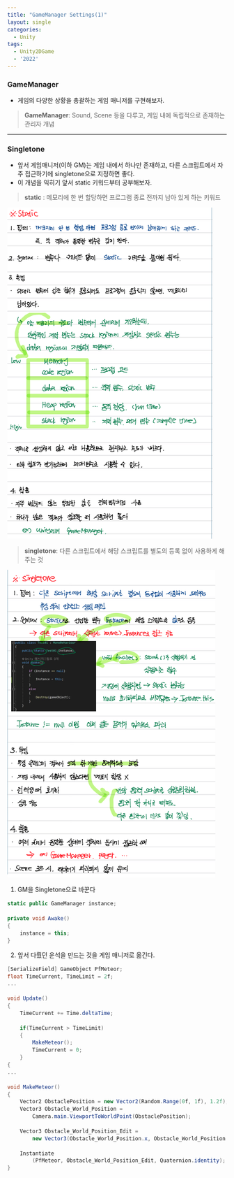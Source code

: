 ```yaml
---
title: "GameManager Settings(1)"
layout: single
categories:
  - Unity
tags:
  - Unity2DGame
  - '2022'
---
```


### GameManager
- 게임의 다양한 상황을 총괄하는 게임 매니저를 구현해보자.

> **GameManager**: Sound, Scene 등을 다루고, 게임 내에 독립적으로 존재하는 관리자 개념

---

### Singletone
- 앞서 게임매니저(이하 GM)는 게임 내에서 하나만 존재하고, 다른 스크립트에서 자주 접근하기에 singletone으로 지정하면 좋다.
- 이 개념을 익히기 앞서 static 키워드부터 공부해보자.

> **static** : 메모리에 한 번 할당하면 프로그램 종료 전까지 남아 있게 하는 키워드

![static](/assets/images/2022_static.png)

> **singletone**: 다른 스크립트에서 해당 스크립트를 별도의 등록 없이 사용하게 해주는 것

![singletone](/assets/images/2022_singletone.png)




1. GM을 Singletone으로 바꾼다

```csharp
static public GameManager instance;

private void Awake()
{
    instance = this;
}
```


2. 앞서 다뤘던 운석을 만드는 것을 게임 매니저로 옮긴다.

   

```csharp
[SerializeField] GameObject PfMeteor;
float TimeCurrent, TimeLimit = 2f;
...

void Update()
{
	TimeCurrent += Time.deltaTime;
	
	if(TimeCurrent > TimeLimit)
	{
		MakeMeteor();
		TimeCurrent = 0;
	}
{
...

void MakeMeteor()
{
    Vector2 ObstaclePosition = new Vector2(Random.Range(0f, 1f), 1.2f);
    Vector3 Obstacle_World_Position =
        Camera.main.ViewportToWorldPoint(ObstaclePosition);

    Vector3 Obstacle_World_Position_Edit =
        new Vector3(Obstacle_World_Position.x, Obstacle_World_Position.y, 0);

    Instantiate
        (PfMeteor, Obstacle_World_Position_Edit, Quaternion.identity);
}

```
